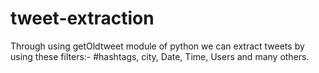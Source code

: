 # tweet-extraction
Through using getOldtweet module of python we can extract tweets by using these filters:- #hashtags, city, Date, Time, Users and many others.


